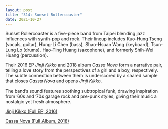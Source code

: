 ```yaml
---
layout: post
title: "314: Sunset Rollercoaster"
date: 2021-10-27
---
```


Sunset Rollercoaster is a five-piece band from Taipei blending jazz influences with synth-pop and rock. Their lineup includes Kuo-Hung Tseng (vocals, guitar), Hung-Li Chen (bass), Shao-Hsuan Wang (keyboard), Tsun-Lung Lo (drums), Hao-Ting Huang (saxophone), and formerly Shih-Wei Huang (percussion).

Their 2016 EP *Jinji Kikko* and 2018 album *Cassa Nova* form a narrative pair, telling a love story from the perspectives of a girl and a boy, respectively. The subtle connection between them is underscored by a shared sample that closes *Cassa Nova* and opens *Jinji Kikko*.

The band’s sound features soothing subtropical funk, drawing inspiration from ’60s and ’70s garage rock and pre-punk styles, giving their music a nostalgic yet fresh atmosphere.

[Jinji Kikko (Full EP, 2016)](https://youtu.be/d1REzQ75COs?t=378)  

[Cassa Nova (Full Album, 2018)](https://youtu.be/3BK2uqgzza0?t=781)  
